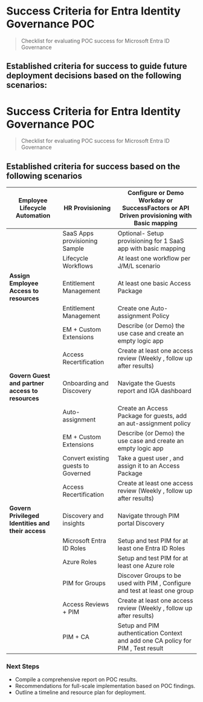 # Success Criteria for Entra Identity Governance POC
> Checklist for evaluating POC success for Microsoft Entra ID Governance

## Established criteria for success to guide future deployment decisions based on the following scenarios:

# Success Criteria for Entra Identity Governance POC
> Checklist for evaluating POC success for Microsoft Entra ID Governance

## Established criteria for success based on the following scenarios


| **Employee Lifecycle Automation**                 | HR Provisioning                     | Configure or Demo Workday or SuccessFactors or API Driven provisioning with Basic mapping  |
|---------------------------------------------------|-------------------------------------|--------------------------------------------------------------------------------------------|
|                                                   | SaaS Apps provisioning Sample       | Optional- Setup provisioning for 1 SaaS app with basic mapping                         |
|                                                   | Lifecycle Workflows                 | At least one workflow per J/M/L scenario                                                   |
| **Assign Employee Access to resources**           | Entitlement Management              | At least one basic Access Package                                                          |
|                                                   | Entitlement Management              | Create one Auto-assignment Policy                                                          |
|                                                   | EM + Custom Extensions              | Describe (or Demo)  the use case and create an empty logic app                             |
|                                                   | Access Recertification              | Create at least one access review (Weekly , follow up after results)                       |
| **Govern Guest and partner access to resources**  | Onboarding and Discovery            | Navigate the Guests report and IGA dashboard                                               |
|                                                   | Auto-assignment                     | Create an Access Package for guests, add an aut-assignment policy                          |
|                                                   | EM + Custom Extensions              | Describe (or Demo)  the use case and create an empty logic app                             |
|                                                   | Convert existing guests to Governed | Take a guest user , and assign it to an Access Package                                     |
|                                                   | Access Recertification              | Create at least one access review (Weekly , follow up after results)                       |
| **Govern Privileged Identities and their access** | Discovery and insights              | Navigate through PIM portal Discovery                                                      |
|                                                   | Microsoft Entra ID Roles            | Setup and test PIM for at least one Entra ID Roles                                         |
|                                                   | Azure Roles                         | Setup and test PIM for at least one Azure role                                             |
|                                                   | PIM for Groups                      | Discover Groups to be used with PIM , Configure and test at least one group                |
|                                                   | Access Reviews + PIM                | Create at least one access review (Weekly , follow up after results)                       |
|                                                   | PIM + CA                            | Setup and PIM authentication Context and add one CA policy for PIM , Test result           |

### Next Steps

* Compile a comprehensive report on POC results.
* Recommendations for full-scale implementation based on POC findings.
* Outline a timeline and resource plan for deployment.
